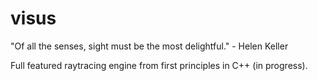 # visus
"Of all the senses, sight must be the most delightful." - Helen Keller

Full featured raytracing engine from first principles in C++ (in progress).
